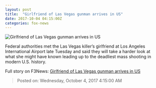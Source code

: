 ```yaml
---
layout: post
title:  "Girlfriend of Las Vegas gunman arrives in US"
date: 2017-10-04 04:15:00Z
categories: fox-news
---
```


![Girlfriend of Las Vegas gunman arrives in US](http://www.foxnews.com/content/dam/fox-news/logo/og-fn-foxnews.jpg)

Federal authorities met the Las Vegas killer’s girlfriend at Los Angeles International Airport late Tuesday and said they will take a harder look at what she might have known leading up to the deadliest mass shooting in modern U.S. history.


Full story on F3News: [Girlfriend of Las Vegas gunman arrives in US](http://www.f3nws.com/n/4QNfgF)

> Posted on: Wednesday, October 4, 2017 4:15:00 AM
